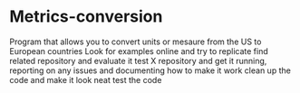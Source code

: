 # Metrics-conversion
Program that allows you to convert units or mesaure from the US to European countries
Look for examples online and try to replicate 
find related repository and evaluate it
test X repository and get it running, reporting on any issues and documenting how to make it work
clean up the code and make it look neat
test the code 
